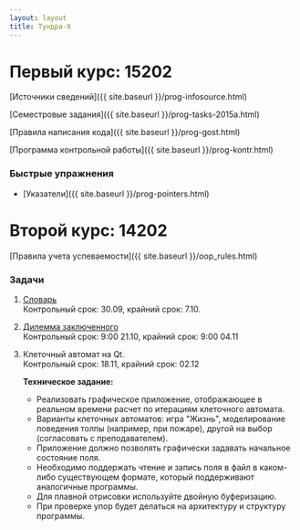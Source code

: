 ```yaml
---
layout: layout
title: Тундра-Х
---
```


Первый курс: 15202
==================
[Источники сведений]({{ site.baseurl }}/prog-infosource.html)

[Семестровые задания]({{ site.baseurl }}/prog-tasks-2015a.html)

[Правила написания кода]({{ site.baseurl }}/prog-gost.html)

[Программа контрольной работы]({{ site.baseurl }}/prog-kontr.html)

### Быстрые упражнения
  * [Указатели]({{ site.baseurl }}/prog-pointers.html)


Второй курс: 14202
==================
[Правила учета успеваемости]({{ site.baseurl }}/oop_rules.html)

### Задачи
  1. [Словарь](https://docs.google.com/document/d/1k_4QGSzf444w1BP59U0nQ1olS2QoZMrvObeH1XbUkJc/edit?usp=sharing)  
     Контрольный срок: 30.09, крайний срок: 7.10.

  2. [Дилемма заключенного](https://docs.google.com/document/d/1qH3zlhIjqykkMbHt4uSo_wpbRD4EHYqWkWST5NkTIRY/edit?usp=sharing)  
     Контрольный срок: 9:00 21.10, крайний срок: 9:00 04.11

  3. Клеточный автомат на Qt.  
     Контрольный срок: 18.11, крайний срок: 02.12  
     
     **Техническое задание:**
       * Реализовать графическое приложение, отображающее в реальном времени расчет по итерациям клеточного автомата.
       * Варианты клеточных автоматов: игра "Жизнь", моделирование поведения толпы (например, при пожаре), другой на выбор (согласовать с преподавателем).
       * Приложение должно позволять графически задавать начальное состояние поля.
       * Необходимо поддержать чтение и запись поля в файл в каком-либо существующем формате, который поддерживают аналогичные программы.
       * Для плавной отрисовки используйте двойную буферизацию.
       * При проверке упор будет делаться на архитектуру и структуру программы.
